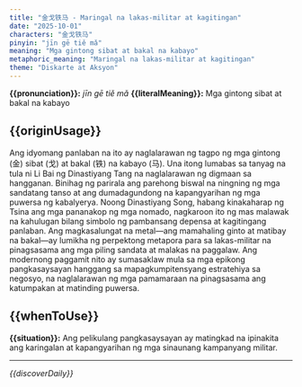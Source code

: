 ```yaml
---
title: "金戈铁马 - Maringal na lakas-militar at kagitingan"
date: "2025-10-01"
characters: "金戈铁马"
pinyin: "jīn gē tiě mǎ"
meaning: "Mga gintong sibat at bakal na kabayo"
metaphoric_meaning: "Maringal na lakas-militar at kagitingan"
theme: "Diskarte at Aksyon"
---
```


**{{pronunciation}}:** *jīn gē tiě mǎ*
**{{literalMeaning}}:** Mga gintong sibat at bakal na kabayo

## {{originUsage}}

Ang idyomang panlaban na ito ay naglalarawan ng tagpo ng mga gintong (金) sibat (戈) at bakal (铁) na kabayo (马). Una itong lumabas sa tanyag na tula ni Li Bai ng Dinastiyang Tang na naglalarawan ng digmaan sa hangganan. Binihag ng parirala ang parehong biswal na ningning ng mga sandatang tanso at ang dumadagundong na kapangyarihan ng mga puwersa ng kabalyerya. Noong Dinastiyang Song, habang kinakaharap ng Tsina ang mga pananakop ng mga nomado, nagkaroon ito ng mas malawak na kahulugan bilang simbolo ng pambansang depensa at kagitingang panlaban. Ang magkasalungat na metal—ang mamahaling ginto at matibay na bakal—ay lumikha ng perpektong metapora para sa lakas-militar na pinagsasama ang mga piling sandata at malakas na paggalaw. Ang modernong paggamit nito ay sumasaklaw mula sa mga epikong pangkasaysayan hanggang sa mapagkumpitensyang estratehiya sa negosyo, na naglalarawan ng mga pamamaraan na pinagsasama ang katumpakan at matinding puwersa.

## {{whenToUse}}

**{{situation}}:** Ang pelikulang pangkasaysayan ay matingkad na ipinakita ang karingalan at kapangyarihan ng mga sinaunang kampanyang militar.

---

*{{discoverDaily}}*
